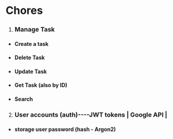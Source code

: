 # **Chores**

1. ### Manage Task
- #### Create a task
- #### Delete Task
- #### Update Task
- #### Get Task (also by ID)
- #### Search

2. ### User accounts (auth)----JWT tokens | Google API |
- #### storage user password (hash - Argon2)

